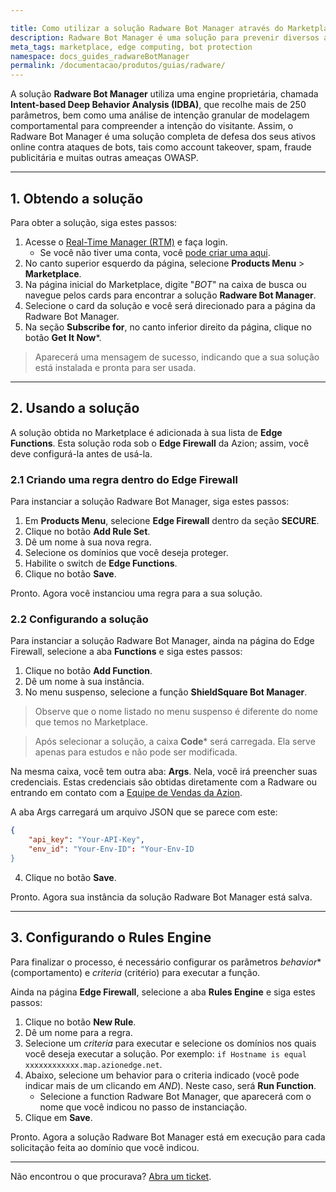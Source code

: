 ```yaml
---

title: Como utilizar a solução Radware Bot Manager através do Marketplace da Azion
description: Radware Bot Manager é uma solução para prevenir diversos ataques online.
meta_tags: marketplace, edge computing, bot protection
namespace: docs_guides_radwareBotManager
permalink: /documentacao/produtos/guias/radware/
---
```


A solução **Radware Bot Manager** utiliza uma engine proprietária, chamada **Intent-based Deep Behavior Analysis (IDBA)**, que recolhe mais de 250 parâmetros, bem como uma análise de intenção granular de modelagem comportamental para compreender a intenção do visitante. Assim, o Radware Bot Manager é uma solução completa de defesa dos seus ativos online contra ataques de bots, tais como account takeover, spam, fraude publicitária e muitas outras ameaças OWASP.

---

## 1. Obtendo a solução

Para obter a solução, siga estes passos:

1. Acesse o [Real-Time Manager (RTM)](https://manager.azion.com/) e faça login.
    - Se você não tiver uma conta, você [pode criar uma aqui](https://manager.azion.com/signup/).
2. No canto superior esquerdo da página, selecione **Products Menu** > **Marketplace**.
3. Na página inicial do Marketplace, digite "*BOT*" na caixa de busca ou navegue pelos cards para encontrar a solução **Radware Bot Manager**.
4. Selecione o card da solução e você será direcionado para a página da Radware Bot Manager.
5. Na seção **Subscribe for**, no canto inferior direito da página, clique no botão **Get It Now***.

> Aparecerá uma mensagem de sucesso, indicando que a sua solução está instalada e pronta para ser usada.

---

## 2. Usando a solução

A solução obtida no Marketplace é adicionada à sua lista de **Edge Functions**. Esta solução roda sob o **Edge Firewall** da Azion; assim, você deve configurá-la antes de usá-la.

### 2.1 Criando uma regra dentro do Edge Firewall

Para instanciar a solução Radware Bot Manager, siga estes passos:

1. Em **Products Menu**, selecione **Edge Firewall** dentro da seção **SECURE**.
2. Clique no botão **Add Rule Set**.
3. Dê um nome à sua nova regra.
4. Selecione os domínios que você deseja proteger.
5. Habilite o switch de **Edge Functions**.
6. Clique no botão **Save**.

Pronto. Agora você instanciou uma regra para a sua solução.

### 2.2 Configurando a solução

Para instanciar a solução Radware Bot Manager, ainda na página do Edge Firewall, selecione a aba **Functions** e siga estes passos:

1. Clique no botão **Add Function**.
2. Dê um nome à sua instância.
3. No menu suspenso, selecione a função **ShieldSquare Bot Manager**.

> Observe que o nome listado no menu suspenso é diferente do nome que temos no Marketplace.

> Após selecionar a solução, a caixa **Code*** será carregada. Ela serve apenas para estudos e não pode ser modificada.

Na mesma caixa, você tem outra aba: **Args**. Nela, você irá preencher suas credenciais. Estas credenciais são obtidas diretamente com a Radware ou entrando em contato com a [Equipe de Vendas da Azion](https://www.azion.com/pt-br/contate-vendas/).

A aba Args carregará um arquivo JSON que se parece com este:

```JSON
{
    "api_key": "Your-API-Key",
    "env_id": "Your-Env-ID": "Your-Env-ID
}
```

4. Clique no botão **Save**.

Pronto. Agora sua instância da solução Radware Bot Manager está salva.

---

## 3. Configurando o Rules Engine

Para finalizar o processo, é necessário configurar os parâmetros *behavior** (comportamento) e *criteria* (critério) para executar a função.

Ainda na página **Edge Firewall**, selecione a aba **Rules Engine** e siga estes passos:

1. Clique no botão **New Rule**.
2. Dê um nome para a regra.
3. Selecione um *criteria* para executar e selecione os domínios nos quais você deseja executar a solução. Por exemplo: `if Hostname is equal xxxxxxxxxxxx.map.azionedge.net`.
4. Abaixo, selecione um behavior para o criteria indicado (você pode indicar mais de um clicando em *AND*). Neste caso, será **Run Function**.
    - Selecione a function Radware Bot Manager, que aparecerá com o nome que você indicou no passo de instanciação.
5. Clique em **Save**.

Pronto. Agora a solução Radware Bot Manager está em execução para cada solicitação feita ao domínio que você indicou.

---

Não encontrou o que procurava? [Abra um ticket](https://tickets.azion.com/pt-BR/support/login/).
